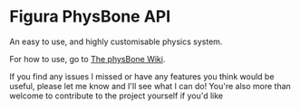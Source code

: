 # Figura PhysBone API
An easy to use, and highly customisable physics system.

For how to use, go to [The physBone Wiki](https://github.com/ChloeSpacedOut/figura-physbone-api/wiki).

If you find any issues I missed or have any features you think would be useful, please let me know and I'll see what I can do! You're also more than welcome to contribute to the project yourself if you'd like
